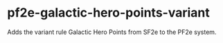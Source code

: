 # pf2e-galactic-hero-points-variant
Adds the variant rule Galactic Hero Points from SF2e to the PF2e system.
